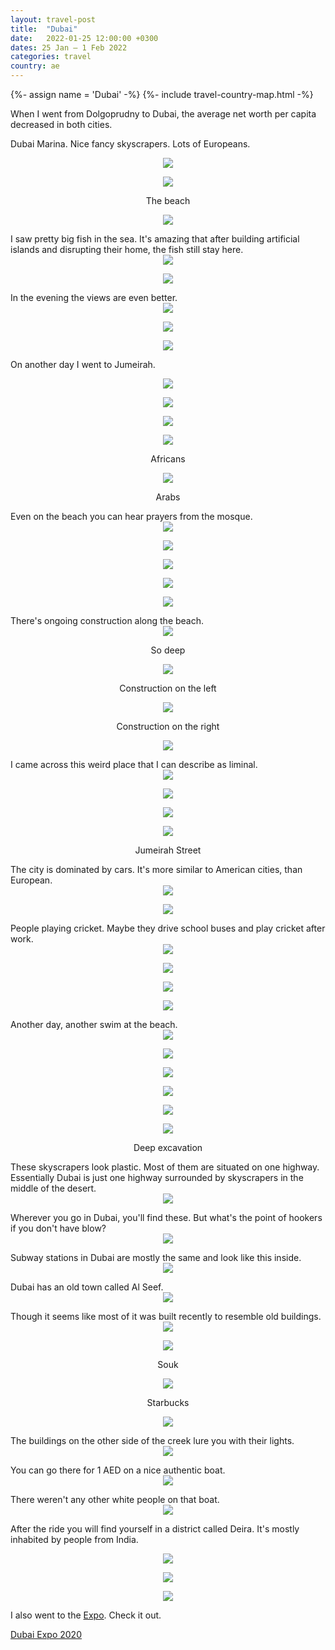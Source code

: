 ```yaml
---
layout: travel-post
title:  "Dubai"
date:   2022-01-25 12:00:00 +0300
dates: 25 Jan – 1 Feb 2022
categories: travel
country: ae
---
```


{%- assign name = 'Dubai' -%}
{%- include travel-country-map.html -%}

When I went from Dolgoprudny to Dubai, the average net worth per capita decreased in both cities.

Dubai Marina. Nice fancy skyscrapers. Lots of Europeans.
<center>
<img src="{{site.baseurl}}/assets/img/dubai/1.jpg" />
<p class="image-label">
</p>
</center>
<center>
<img src="{{site.baseurl}}/assets/img/dubai/2.jpg" />
<p class="image-label">
The beach
</p>
</center>
<center>
<img src="{{site.baseurl}}/assets/img/dubai/3.jpg" />
<p class="image-label">
</p>
</center>
I saw pretty big fish in the sea. It's amazing that after building artificial islands and disrupting their home, the fish still stay here.
<center>
<img src="{{site.baseurl}}/assets/img/dubai/4.jpg" />
<p class="image-label">
</p>
</center>
<center>
<img src="{{site.baseurl}}/assets/img/dubai/5.jpg" />
<p class="image-label">
</p>
</center>
In the evening the views are even better.
<center>
<img src="{{site.baseurl}}/assets/img/dubai/6.jpg" />
<p class="image-label">
</p>
</center>
<center>
<img src="{{site.baseurl}}/assets/img/dubai/7.jpg" />
<p class="image-label">
</p>
</center>
<center>
<img src="{{site.baseurl}}/assets/img/dubai/8.jpg" />
<p class="image-label">
</p>
</center>

On another day I went to Jumeirah.
<center>
<img src="{{site.baseurl}}/assets/img/dubai/9.jpg" />
<p class="image-label">
</p>
</center>
<center>
<img src="{{site.baseurl}}/assets/img/dubai/10.jpg" />
<p class="image-label">
</p>
</center>
<center>
<img src="{{site.baseurl}}/assets/img/dubai/11.jpg" />
<p class="image-label">
</p>
</center>
<center>
<img src="{{site.baseurl}}/assets/img/dubai/12.jpg" />
<p class="image-label">
Africans
</p>
</center>
<center>
<img src="{{site.baseurl}}/assets/img/dubai/13.jpg" />
<p class="image-label">
Arabs
</p>
</center>
Even on the beach you can hear prayers from the mosque.
<center>
<img src="{{site.baseurl}}/assets/img/dubai/14.jpg" />
<p class="image-label">
</p>
</center>
<center>
<img src="{{site.baseurl}}/assets/img/dubai/15.jpg" />
<p class="image-label">
</p>
</center>
<center>
<img src="{{site.baseurl}}/assets/img/dubai/16.jpg" />
<p class="image-label">
</p>
</center>
<center>
<img src="{{site.baseurl}}/assets/img/dubai/17.jpg" />
<p class="image-label">
</p>
</center>
<center>
<img src="{{site.baseurl}}/assets/img/dubai/18.jpg" />
<p class="image-label">
</p>
</center>
There's ongoing construction along the beach.
<center>
<img src="{{site.baseurl}}/assets/img/dubai/19.jpg" />
<p class="image-label">
So deep
</p>
</center>
<center>
<img src="{{site.baseurl}}/assets/img/dubai/20.jpg" />
<p class="image-label">
Construction on the left
</p>
</center>
<center>
<img src="{{site.baseurl}}/assets/img/dubai/21.jpg" />
<p class="image-label">
Construction on the right
</p>
</center>
<center>
<img src="{{site.baseurl}}/assets/img/dubai/22.jpg" />
<p class="image-label">
</p>
</center>
I came across this weird place that I can describe as liminal.
<center>
<img src="{{site.baseurl}}/assets/img/dubai/23.jpg" />
<p class="image-label">
</p>
</center>
<center>
<img src="{{site.baseurl}}/assets/img/dubai/24.jpg" />
<p class="image-label">
</p>
</center>
<center>
<img src="{{site.baseurl}}/assets/img/dubai/25.jpg" />
<p class="image-label">
</p>
</center>
<center>
<img src="{{site.baseurl}}/assets/img/dubai/26.jpg" />
<p class="image-label">
Jumeirah Street
</p>
</center>
The city is dominated by cars. It's more similar to American cities, than European.
<center>
<img src="{{site.baseurl}}/assets/img/dubai/27.jpg" />
<p class="image-label">
</p>
</center>
<center>
<img src="{{site.baseurl}}/assets/img/dubai/28.jpg" />
<p class="image-label">
</p>
</center>
People playing cricket. Maybe they drive school buses and play cricket after work.
<center>
<img src="{{site.baseurl}}/assets/img/dubai/29.jpg" />
<p class="image-label">
</p>
</center>
<center>
<img src="{{site.baseurl}}/assets/img/dubai/30.jpg" />
<p class="image-label">
</p>
</center>
<center>
<img src="{{site.baseurl}}/assets/img/dubai/31.jpg" />
<p class="image-label">
</p>
</center>
<center>
<img src="{{site.baseurl}}/assets/img/dubai/32.jpg" />
<p class="image-label">
</p>
</center>
Another day, another swim at the beach.
<center>
<img src="{{site.baseurl}}/assets/img/dubai/33.jpg" />
<p class="image-label">
</p>
</center>
<center>
<img src="{{site.baseurl}}/assets/img/dubai/34.jpg" />
<p class="image-label">
</p>
</center>
<center>
<img src="{{site.baseurl}}/assets/img/dubai/35.jpg" />
<p class="image-label">
</p>
</center>
<center>
<img src="{{site.baseurl}}/assets/img/dubai/36.jpg" />
<p class="image-label">
</p>
</center>
<center>
<img src="{{site.baseurl}}/assets/img/dubai/37.jpg" />
<p class="image-label">
</p>
</center>
<center>
<img src="{{site.baseurl}}/assets/img/dubai/38.jpg" />
<p class="image-label">
Deep excavation
</p>
</center>
These skyscrapers look plastic. Most of them are situated on one highway. Essentially Dubai is just one highway surrounded by skyscrapers in the middle of the desert.
<center>
<img src="{{site.baseurl}}/assets/img/dubai/39.jpg" />
<p class="image-label">
</p>
</center>
Wherever you go in Dubai, you'll find these. But what's the point of hookers if you don't have blow?
<center>
<img src="{{site.baseurl}}/assets/img/dubai/39-2.jpg" />
<p class="image-label">
</p>
</center>
Subway stations in Dubai are mostly the same and look like this inside.
<center>
<img src="{{site.baseurl}}/assets/img/dubai/39-1.jpg" />
<p class="image-label">
</p>
</center>
Dubai has an old town called Al Seef.
<center>
<img src="{{site.baseurl}}/assets/img/dubai/40.jpg" />
<p class="image-label">
</p>
</center>
Though it seems like most of it was built recently to resemble old buildings.
<center>
<img src="{{site.baseurl}}/assets/img/dubai/41.jpg" />
<p class="image-label">
</p>
</center>
<center>
<img src="{{site.baseurl}}/assets/img/dubai/43.jpg" />
<p class="image-label">
Souk
</p>
</center>
<center>
<img src="{{site.baseurl}}/assets/img/dubai/45.jpg" />
<p class="image-label">
Starbucks
</p>
</center>
<center>
<img src="{{site.baseurl}}/assets/img/dubai/46.jpg" />
<p class="image-label">
</p>
</center>
The buildings on the other side of the creek lure you with their lights.
<center>
<img src="{{site.baseurl}}/assets/img/dubai/42.jpg" />
<p class="image-label">
</p>
</center>
You can go there for 1 AED on a nice authentic boat.
<center>
<img src="{{site.baseurl}}/assets/img/dubai/48.jpg" />
<p class="image-label">
</p>
</center>
There weren't any other white people on that boat.
<center>
<img src="{{site.baseurl}}/assets/img/dubai/47.jpg" />
<p class="image-label">
</p>
</center>

After the ride you will find yourself in a district called Deira. It's mostly inhabited by people from India.
<center>
<img src="{{site.baseurl}}/assets/img/dubai/49.jpg" />
<p class="image-label">
</p>
</center>
<center>
<img src="{{site.baseurl}}/assets/img/dubai/50.jpg" />
<p class="image-label">
</p>
</center>
<center>
<img src="{{site.baseurl}}/assets/img/dubai/51.jpg" />
<p class="image-label">
</p>
</center>

I also went to the [Expo](/travel/2022/02/02/expo-2020.html). Check it out.

<a class="next" href="/travel/2022/02/02/expo-2020.html">
Dubai Expo 2020
</a>
